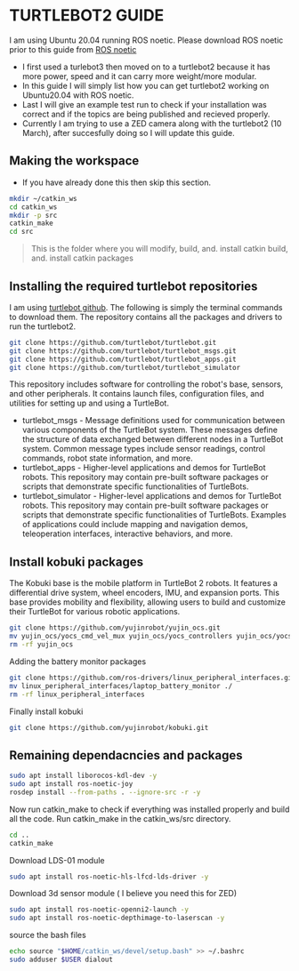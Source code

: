 # TURTLEBOT2 GUIDE


I am using Ubuntu 20.04 running ROS noetic. Please download ROS noetic prior to this guide from [ROS noetic](https://wiki.ros.org/noetic/Installation/Ubuntu)

- I first used a turlebot3 then moved on to a turtlebot2 because it has more power, speed and it can carry more weight/more modular.
- In this guide I will simply list how you can get turtlebot2 working on Ubuntu20.04 with ROS noetic.
- Last I will give an example test run to check if your installation was correct and if the topics are being published and recieved properly.
- Currently I am trying to use a ZED camera along with the turtlebot2 (10 March), after succesfully doing so I will update this guide.

## Making the workspace
- If you have already done this then skip this section.

```sh
mkdir ~/catkin_ws
cd catkin_ws
mkdir -p src
catkin_make
cd src
```

>  This is the folder where you will modify, build, and. install catkin 
>  build, and. install catkin packages




## Installing the required turtlebot repositories

I am using [turtlebot github](https://github.com/turtlebot/turtlebot). The following is simply the terminal commands to download them. The repository contains all the packages and drivers to run the turtlebot2.

```sh
git clone https://github.com/turtlebot/turtlebot.git
git clone https://github.com/turtlebot/turtlebot_msgs.git
git clone https://github.com/turtlebot/turtlebot_apps.git
git clone https://github.com/turtlebot/turtlebot_simulator
```

This repository includes software for controlling the robot's base, sensors, and other peripherals. It contains launch files, configuration files, and utilities for setting up and using a TurtleBot.

- turtlebot_msgs - Message definitions used for communication between various components of the TurtleBot system. These messages define the structure of data exchanged between different nodes in a TurtleBot system.
Common message types include sensor readings, control commands, robot state information, and more.
- turtlebot_apps - Higher-level applications and demos for TurtleBot robots.
This repository may contain pre-built software packages or scripts that demonstrate specific functionalities of TurtleBots.
- turtlebot_simulator - Higher-level applications and demos for TurtleBot robots. This repository may contain pre-built software packages or scripts that demonstrate specific functionalities of TurtleBots. Examples of applications could include mapping and navigation demos, teleoperation interfaces, interactive behaviors, and more.

## Install kobuki packages

The Kobuki base is the mobile platform in TurtleBot 2 robots. It features a differential drive system, wheel encoders, IMU, and expansion ports. This base provides mobility and flexibility, allowing users to build and customize their TurtleBot for various robotic applications.

```sh
git clone https://github.com/yujinrobot/yujin_ocs.git
mv yujin_ocs/yocs_cmd_vel_mux yujin_ocs/yocs_controllers yujin_ocs/yocs_velocity_smoother .
rm -rf yujin_ocs
```

Adding the battery monitor packages

```sh
git clone https://github.com/ros-drivers/linux_peripheral_interfaces.git
mv linux_peripheral_interfaces/laptop_battery_monitor ./
rm -rf linux_peripheral_interfaces
```
Finally install kobuki

```sh
git clone https://github.com/yujinrobot/kobuki.git
```

## Remaining dependacncies and packages

```sh
sudo apt install liborocos-kdl-dev -y
sudo apt install ros-noetic-joy 
rosdep install --from-paths . --ignore-src -r -y
```

Now run catkin_make to check if everything was installed properly and build all the code. Run catkin_make in the catkin_ws/src directory.

```sh
cd ..
catkin_make
```

Download LDS-01 module

```sh
sudo apt install ros-noetic-hls-lfcd-lds-driver -y
```

Download 3d sensor module ( I believe you need this for ZED)
```sh 
sudo apt install ros-noetic-openni2-launch -y
sudo apt install ros-noetic-depthimage-to-laserscan -y
```

source the bash files 
```sh
echo source "$HOME/catkin_ws/devel/setup.bash" >> ~/.bashrc
sudo adduser $USER dialout
```
